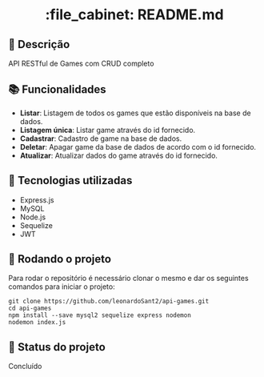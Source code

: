 <h1 align="center">:file_cabinet: README.md</h1>

## :memo: Descrição
API RESTful de Games com CRUD completo
## :books: Funcionalidades
* <b>Listar</b>: Listagem de todos os games que estão disponíveis na base de dados.
* <b>Listagem única</b>: Listar game através do id fornecido.
* <b>Cadastrar</b>: Cadastro de game na base de dados.
* <b>Deletar</b>: Apagar game da base de dados de acordo com o id fornecido.
* <b>Atualizar</b>: Atualizar dados do game através do id fornecido.

## :wrench: Tecnologias utilizadas
* Express.js
* MySQL
* Node.js
* Sequelize
* JWT

## :rocket: Rodando o projeto
Para rodar o repositório é necessário clonar o mesmo e dar os seguintes comandos para iniciar o projeto:
```
git clone https://github.com/leonardoSant2/api-games.git
cd api-games
npm install --save mysql2 sequelize express nodemon
nodemon index.js

```


## :dart: Status do projeto
Concluído

